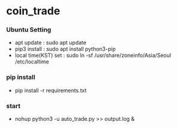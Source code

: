 # coin_trade

### Ubuntu Setting
- apt update : sudo apt update
- pip3 install : sudo apt install python3-pip
- local time(KST) set : sudo ln -sf /usr/share/zoneinfo/Asia/Seoul /etc/localtime

### pip install
- pip install -r requirements.txt

### start
- nohup python3 -u auto_trade.py >> output.log &

